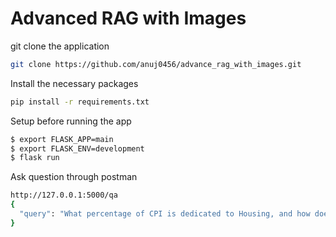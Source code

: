 # Advanced RAG with Images

git clone the application
```bash
git clone https://github.com/anuj0456/advance_rag_with_images.git
```

Install the necessary packages
```bash
pip install -r requirements.txt
```

Setup before running the app
```bash
$ export FLASK_APP=main
$ export FLASK_ENV=development
$ flask run
```

Ask question through postman
```bash
http://127.0.0.1:5000/qa
{
  "query": "What percentage of CPI is dedicated to Housing, and how does it compare to the combined percentage of Medical Care, Apparel, and Other Goods and Services?"
}
```


